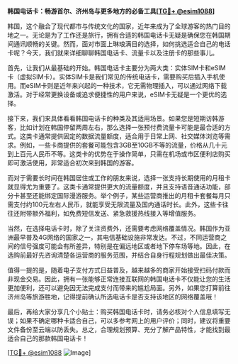 **韩国电话卡：畅游首尔、济州岛与更多地方的必备工具[[TG💪+ @esim1088](https://t.me/s/esim1088)]**

韩国，这个融合了现代都市与传统文化的国家，近年来成为了全球游客的热门目的地之一。无论是为了工作还是旅行，拥有合适的韩国电话卡无疑是确保您在韩国期间通讯顺畅的关键。然而，面对市面上琳琅满目的选择，如何挑选适合自己的电话卡呢？今天，我们就来详细聊聊韩国电话卡、流量卡以及注册卡的那些事儿。

首先，让我们从最基础的开始。韩国电话卡主要分为两大类：实体SIM卡和eSIM卡（虚拟SIM卡）。实体SIM卡是我们常见的传统电话卡，需要购买后插入手机使用。而eSIM卡则是近年来兴起的一种技术，它无需物理插入，可以通过网络下载激活。对于经常更换设备或追求便捷性的用户来说，eSIM卡无疑是一个更优的选择。

接下来，我们来具体看看韩国电话卡的种类及其适用场景。如果您是短期访韩游客，比如计划在韩国停留两周左右，那么选择一张预付费流量卡可能是最合适的方式。这类卡通常提供固定的数据流量额度，适合用于日常上网、社交媒体浏览等需求。例如，一些卡商提供的套餐可能包含3GB至10GB不等的流量，价格从几十元到上百元人民币不等。这类卡的优势在于操作简单，只需在机场或市区便利店购买即可激活使用，非常适合初次来到韩国的游客。

而对于需要长时间在韩国居住或工作的朋友来说，选择一张支持长期使用的月租卡就显得尤为重要了。这类卡通常提供更大的流量额度，并且支持语音通话功能，部分卡甚至还能绑定国际漫游服务。举个例子，某些运营商推出的月租卡套餐每月只需支付约100元左右人民币，就能享受无限流量及国内通话时长。此外，这些卡往往还附带额外福利，如免费短信发送、紧急救援热线接入等增值服务。

当然，在选择电话卡时，除了关注资费外，还需要考虑网络覆盖情况。韩国作为亚洲最早普及4G网络的国家之一，其电信基础设施非常发达。不过，不同运营商之间的信号强度可能会有所差异，特别是在偏远地区或者地下停车场等地。因此，在选购前最好先咨询清楚各运营商的服务范围，并结合自身行程规划做出最佳决策。

值得一提的是，随着电子支付方式日益普及，越来越多的商家开始接受扫码付款而非现金交易。因此，拥有一张能够正常连接互联网的韩国电话卡不仅能让您的生活更加便利，还可以避免因无法完成支付而带来的尴尬局面。另外，如果您打算前往济州岛等旅游胜地，记得提前确认所选电话卡是否支持该地区的网络覆盖哦！

最后，再给大家分享几个小贴士：购买韩国电话卡时，请务必核对个人信息填写无误；如果不确定哪种卡适合自己，可以多参考网上的用户评价；同时，建议将重要文件备份至云端以防丢失。总之，合理规划预算、充分了解产品特性，才能找到最适合自己的那款韩国电话卡！

[[TG💪+ @esim1088](https://t.me/s/esim1088) ![Image](https://i.postimg.cc/4NQfJmqS/Snipaste-2025-05-13-00-14-12.png)]